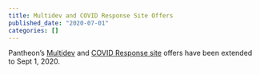 ```yaml
---
title: Multidev and COVID Response Site Offers
published_date: "2020-07-01"
categories: []
---
```

Pantheon’s [Multidev](/guides/multidev) and [COVID Response site](/crisis-response-upstream) offers have been extended to Sept 1, 2020.
